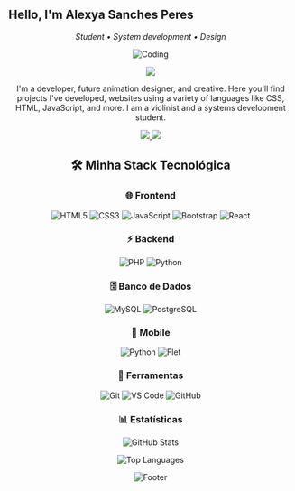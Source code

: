 ## Hello, I'm Alexya Sanches Peres

<p align="center">
  <em>Student • System development • Design</em>
</p>

<div align="center">
  
  ![Coding](https://readme-typing-svg.herokuapp.com?font=Fira+Code&size=32&duration=2800&pause=2000&color=9933FF&center=true&vCenter=true&width=940&lines=Bem-vindos+à+minha+página!;+demostração+de+sites+que+desenolvi+com...;frontend+e+backend!)

  <img src="https://blog.prozeducacao.com.br/wp-content/uploads/2022/11/analista-de-sistema-1096x617.jpg"/>

  <p align="center">
 I'm a developer, future animation designer, and creative. Here you'll find projects I've
    developed, websites using a variety of languages like CSS, HTML, JavaScript, and more. I am a violinist and a systems development student.
</p>

<p align="center">
  <a href="https://www.linkedin.com/in/alexya-sanches-peres/">
    <img src="https://img.shields.io/badge/-LinkedIn-6633cc?style=flat-square&logo=Linkedin&logoColor=white">
  </a>
  <a href="mailto:contato@alexyasperes.com">
    <img src="https://img.shields.io/badge/-contato@alexyasperes.com-6633cc?style=flat-square&logo=Gmail&logoColor=white">
  </a>
</p>

## 🛠️ Minha Stack Tecnológica
  <div align="center">

### 🌐 Frontend
![HTML5](https://img.shields.io/badge/HTML5-E34F26?style=for-the-badge&logo=html5&logoColor=white)
![CSS3](https://img.shields.io/badge/CSS3-1572B6?style=for-the-badge&logo=css3&logoColor=white)
![JavaScript](https://img.shields.io/badge/JavaScript-F7DF1E?style=for-the-badge&logo=javascript&logoColor=black)
![Bootstrap](https://img.shields.io/badge/Bootstrap-563D7C?style=for-the-badge&logo=bootstrap&logoColor=white)
![React](https://img.shields.io/badge/React-20232A?style=for-the-badge&logo=react&logoColor=61DAFB)

### ⚡ Backend
![PHP](https://img.shields.io/badge/PHP-777BB4?style=for-the-badge&logo=php&logoColor=white)
![Python](https://img.shields.io/badge/Python-3776AB?style=for-the-badge&logo=python&logoColor=white)

### 🗄️ Banco de Dados
![MySQL](https://img.shields.io/badge/MySQL-00000F?style=for-the-badge&logo=mysql&logoColor=white)
![PostgreSQL](https://img.shields.io/badge/PostgreSQL-316192?style=for-the-badge&logo=postgresql&logoColor=white)

### 📱 Mobile
![Python](https://img.shields.io/badge/Python_Flet-3776AB?style=for-the-badge&logo=python&logoColor=white)
![Flet](https://img.shields.io/badge/Flet-FF6B35?style=for-the-badge&logo=flutter&logoColor=white)

### 🔧 Ferramentas
![Git](https://img.shields.io/badge/Git-E34F26?style=for-the-badge&logo=git&logoColor=white)
![VS Code](https://img.shields.io/badge/VS_Code-0078D4?style=for-the-badge&logo=visual%20studio%20code&logoColor=white)
![GitHub](https://img.shields.io/badge/GitHub-181717?style=for-the-badge&logo=github&logoColor=white)

</div>

### 📊 Estatísticas

<div align="center">
  
  ![GitHub Stats](https://github-readme-stats.vercel.app/api?username=alexya080808&show_icons=true&theme=tokyonight&count_private=true)
  
  ![Top Languages](https://github-readme-stats.vercel.app/api/top-langs/?username=alexya080808&layout=compact&theme=tokyonight)

</div>


<div align="center">
  
  ![Footer](https://capsule-render.vercel.app/api?type=waving&color=9933FF&height=100&section=footer)

</div>
  


<!--
**alexya080808/alexya080808** is a ✨ _special_ ✨ repository because its `README.md` (this file) appears on your GitHub profile.



